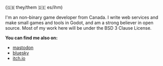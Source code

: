 (🇬🇧 they/them 🇩🇪 es/ihm)

I'm an non-binary game developer from Canada. I write web services and make small games and tools in Godot, and am a strong believer in open source. 
Most of my work here will be under the BSD 3 Clause License.

**You can find me also on:**
- [mastodon](https://peoplemaking.games/@witchpixels)
- [bluesky](https://bsky.app/profile/witchpixels.dev)
- [itch.io](https://witch-pixels.itch.io/)
